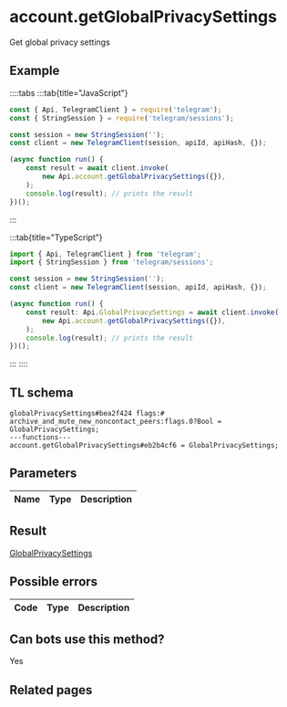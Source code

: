 # account.getGlobalPrivacySettings

Get global privacy settings

## Example

::::tabs
:::tab{title="JavaScript"}

```js
const { Api, TelegramClient } = require('telegram');
const { StringSession } = require('telegram/sessions');

const session = new StringSession('');
const client = new TelegramClient(session, apiId, apiHash, {});

(async function run() {
    const result = await client.invoke(
        new Api.account.getGlobalPrivacySettings({}),
    );
    console.log(result); // prints the result
})();
```

:::

:::tab{title="TypeScript"}

```ts
import { Api, TelegramClient } from 'telegram';
import { StringSession } from 'telegram/sessions';

const session = new StringSession('');
const client = new TelegramClient(session, apiId, apiHash, {});

(async function run() {
    const result: Api.GlobalPrivacySettings = await client.invoke(
        new Api.account.getGlobalPrivacySettings({}),
    );
    console.log(result); // prints the result
})();
```

:::
::::

## TL schema

```
globalPrivacySettings#bea2f424 flags:# archive_and_mute_new_noncontact_peers:flags.0?Bool = GlobalPrivacySettings;
---functions---
account.getGlobalPrivacySettings#eb2b4cf6 = GlobalPrivacySettings;
```

## Parameters

| Name | Type | Description |
| :--: | ---- | ----------- |

## Result

[GlobalPrivacySettings](https://core.telegram.org/type/GlobalPrivacySettings)

## Possible errors

| Code | Type | Description |
| :--: | ---- | ----------- |

## Can bots use this method?

Yes

## Related pages
